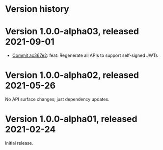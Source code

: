 # Version history

# Version 1.0.0-alpha03, released 2021-09-01

- [Commit ac367e2](https://github.com/googleapis/google-cloud-dotnet/commit/ac367e2): feat: Regenerate all APIs to support self-signed JWTs

# Version 1.0.0-alpha02, released 2021-05-26

No API surface changes; just dependency updates.

# Version 1.0.0-alpha01, released 2021-02-24

Initial release.


